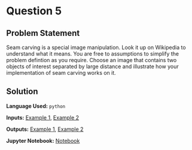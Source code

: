 # Question 5

## Problem Statement
Seam carving is a special image manipulation. Look it up on Wikipedia to understand what it means. You are free to assumptions to simplify the problem defintion as you require. Choose an image that contains two objects of interest separated by large distance and illustrate how your implementation of seam carving works on it.

## Solution

**Language Used:** `python`

**Inputs:** [Example 1](Image-1.jpg), [Example 2](Image-2.jpg)

**Outputs:** [Example 1](Image-1_scaled_column_by_0.5.png), [Example 2](Image-2_scaled_column_by_0.5.png)

**Jupyter Notebook:** [Notebook](question_5.ipynb)


